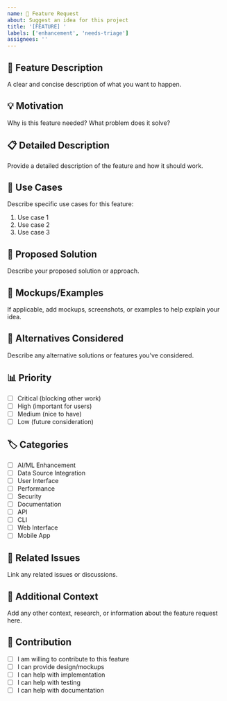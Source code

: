 ```yaml
---
name: 🚀 Feature Request
about: Suggest an idea for this project
title: '[FEATURE] '
labels: ['enhancement', 'needs-triage']
assignees: ''
---
```


## 🚀 Feature Description
A clear and concise description of what you want to happen.

## 💡 Motivation
Why is this feature needed? What problem does it solve?

## 📋 Detailed Description
Provide a detailed description of the feature and how it should work.

## 🎯 Use Cases
Describe specific use cases for this feature:
1. Use case 1
2. Use case 2
3. Use case 3

## 🔧 Proposed Solution
Describe your proposed solution or approach.

## 🎨 Mockups/Examples
If applicable, add mockups, screenshots, or examples to help explain your idea.

## 🔄 Alternatives Considered
Describe any alternative solutions or features you've considered.

## 📊 Priority
- [ ] Critical (blocking other work)
- [ ] High (important for users)
- [ ] Medium (nice to have)
- [ ] Low (future consideration)

## 🏷️ Categories
- [ ] AI/ML Enhancement
- [ ] Data Source Integration
- [ ] User Interface
- [ ] Performance
- [ ] Security
- [ ] Documentation
- [ ] API
- [ ] CLI
- [ ] Web Interface
- [ ] Mobile App

## 🔗 Related Issues
Link any related issues or discussions.

## 📝 Additional Context
Add any other context, research, or information about the feature request here.

## 🤝 Contribution
- [ ] I am willing to contribute to this feature
- [ ] I can provide design/mockups
- [ ] I can help with implementation
- [ ] I can help with testing
- [ ] I can help with documentation

